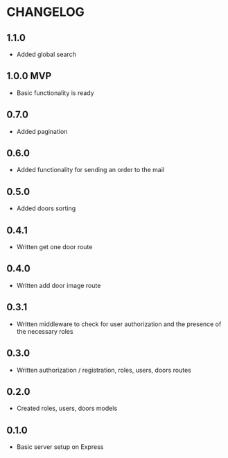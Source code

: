 # CHANGELOG

## 1.1.0

- Added global search

## 1.0.0 MVP

- Basic functionality is ready

## 0.7.0

- Added pagination

## 0.6.0

- Added functionality for sending an order to the mail

## 0.5.0

- Added doors sorting

## 0.4.1

- Written get one door route

## 0.4.0

- Written add door image route

## 0.3.1

- Written middleware to check for user authorization and the presence of the necessary roles

## 0.3.0

- Written authorization / registration, roles, users, doors routes

## 0.2.0

- Created roles, users, doors models

## 0.1.0

- Basic server setup on Express
